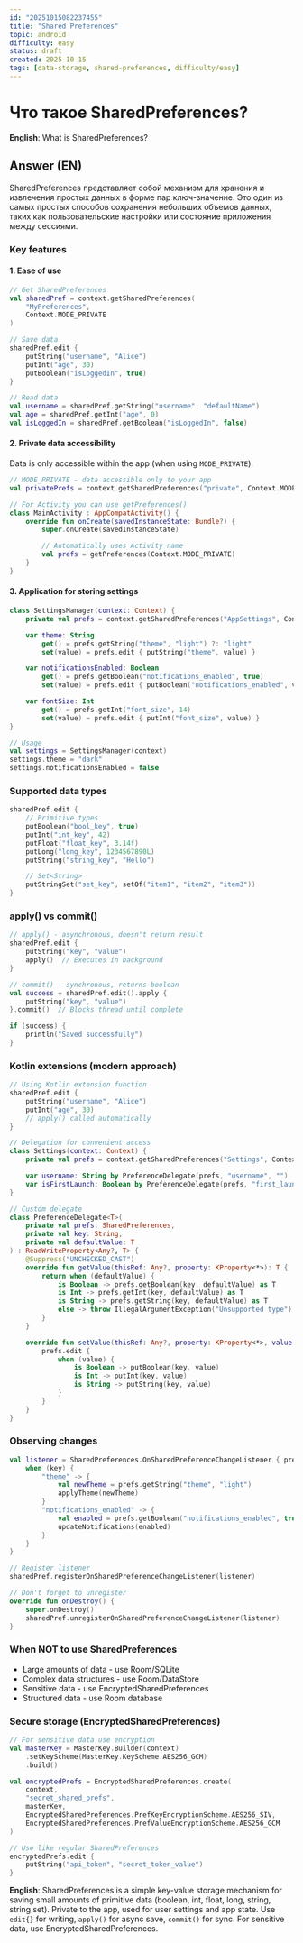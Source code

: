 ```yaml
---
id: "20251015082237455"
title: "Shared Preferences"
topic: android
difficulty: easy
status: draft
created: 2025-10-15
tags: [data-storage, shared-preferences, difficulty/easy]
---
```

# Что такое SharedPreferences?

**English**: What is SharedPreferences?

## Answer (EN)
SharedPreferences представляет собой механизм для хранения и извлечения простых данных в форме пар ключ-значение. Это один из самых простых способов сохранения небольших объемов данных, таких как пользовательские настройки или состояние приложения между сессиями.

### Key features

#### 1. Ease of use

```kotlin
// Get SharedPreferences
val sharedPref = context.getSharedPreferences(
    "MyPreferences",
    Context.MODE_PRIVATE
)

// Save data
sharedPref.edit {
    putString("username", "Alice")
    putInt("age", 30)
    putBoolean("isLoggedIn", true)
}

// Read data
val username = sharedPref.getString("username", "defaultName")
val age = sharedPref.getInt("age", 0)
val isLoggedIn = sharedPref.getBoolean("isLoggedIn", false)
```

#### 2. Private data accessibility

Data is only accessible within the app (when using `MODE_PRIVATE`).

```kotlin
// MODE_PRIVATE - data accessible only to your app
val privatePrefs = context.getSharedPreferences("private", Context.MODE_PRIVATE)

// For Activity you can use getPreferences()
class MainActivity : AppCompatActivity() {
    override fun onCreate(savedInstanceState: Bundle?) {
        super.onCreate(savedInstanceState)

        // Automatically uses Activity name
        val prefs = getPreferences(Context.MODE_PRIVATE)
    }
}
```

#### 3. Application for storing settings

```kotlin
class SettingsManager(context: Context) {
    private val prefs = context.getSharedPreferences("AppSettings", Context.MODE_PRIVATE)

    var theme: String
        get() = prefs.getString("theme", "light") ?: "light"
        set(value) = prefs.edit { putString("theme", value) }

    var notificationsEnabled: Boolean
        get() = prefs.getBoolean("notifications_enabled", true)
        set(value) = prefs.edit { putBoolean("notifications_enabled", value) }

    var fontSize: Int
        get() = prefs.getInt("font_size", 14)
        set(value) = prefs.edit { putInt("font_size", value) }
}

// Usage
val settings = SettingsManager(context)
settings.theme = "dark"
settings.notificationsEnabled = false
```

### Supported data types

```kotlin
sharedPref.edit {
    // Primitive types
    putBoolean("bool_key", true)
    putInt("int_key", 42)
    putFloat("float_key", 3.14f)
    putLong("long_key", 1234567890L)
    putString("string_key", "Hello")

    // Set<String>
    putStringSet("set_key", setOf("item1", "item2", "item3"))
}
```

### apply() vs commit()

```kotlin
// apply() - asynchronous, doesn't return result
sharedPref.edit {
    putString("key", "value")
    apply()  // Executes in background
}

// commit() - synchronous, returns boolean
val success = sharedPref.edit().apply {
    putString("key", "value")
}.commit()  // Blocks thread until complete

if (success) {
    println("Saved successfully")
}
```

### Kotlin extensions (modern approach)

```kotlin
// Using Kotlin extension function
sharedPref.edit {
    putString("username", "Alice")
    putInt("age", 30)
    // apply() called automatically
}

// Delegation for convenient access
class Settings(context: Context) {
    private val prefs = context.getSharedPreferences("Settings", Context.MODE_PRIVATE)

    var username: String by PreferenceDelegate(prefs, "username", "")
    var isFirstLaunch: Boolean by PreferenceDelegate(prefs, "first_launch", true)
}

// Custom delegate
class PreferenceDelegate<T>(
    private val prefs: SharedPreferences,
    private val key: String,
    private val defaultValue: T
) : ReadWriteProperty<Any?, T> {
    @Suppress("UNCHECKED_CAST")
    override fun getValue(thisRef: Any?, property: KProperty<*>): T {
        return when (defaultValue) {
            is Boolean -> prefs.getBoolean(key, defaultValue) as T
            is Int -> prefs.getInt(key, defaultValue) as T
            is String -> prefs.getString(key, defaultValue) as T
            else -> throw IllegalArgumentException("Unsupported type")
        }
    }

    override fun setValue(thisRef: Any?, property: KProperty<*>, value: T) {
        prefs.edit {
            when (value) {
                is Boolean -> putBoolean(key, value)
                is Int -> putInt(key, value)
                is String -> putString(key, value)
            }
        }
    }
}
```

### Observing changes

```kotlin
val listener = SharedPreferences.OnSharedPreferenceChangeListener { prefs, key ->
    when (key) {
        "theme" -> {
            val newTheme = prefs.getString("theme", "light")
            applyTheme(newTheme)
        }
        "notifications_enabled" -> {
            val enabled = prefs.getBoolean("notifications_enabled", true)
            updateNotifications(enabled)
        }
    }
}

// Register listener
sharedPref.registerOnSharedPreferenceChangeListener(listener)

// Don't forget to unregister
override fun onDestroy() {
    super.onDestroy()
    sharedPref.unregisterOnSharedPreferenceChangeListener(listener)
}
```

### When NOT to use SharedPreferences

- Large amounts of data - use Room/SQLite
- Complex data structures - use Room/DataStore
- Sensitive data - use EncryptedSharedPreferences
- Structured data - use Room database

### Secure storage (EncryptedSharedPreferences)

```kotlin
// For sensitive data use encryption
val masterKey = MasterKey.Builder(context)
    .setKeyScheme(MasterKey.KeyScheme.AES256_GCM)
    .build()

val encryptedPrefs = EncryptedSharedPreferences.create(
    context,
    "secret_shared_prefs",
    masterKey,
    EncryptedSharedPreferences.PrefKeyEncryptionScheme.AES256_SIV,
    EncryptedSharedPreferences.PrefValueEncryptionScheme.AES256_GCM
)

// Use like regular SharedPreferences
encryptedPrefs.edit {
    putString("api_token", "secret_token_value")
}
```

**English**: SharedPreferences is a simple key-value storage mechanism for saving small amounts of primitive data (boolean, int, float, long, string, string set). Private to the app, used for user settings and app state. Use `edit{}` for writing, `apply()` for async save, `commit()` for sync. For sensitive data, use EncryptedSharedPreferences.

